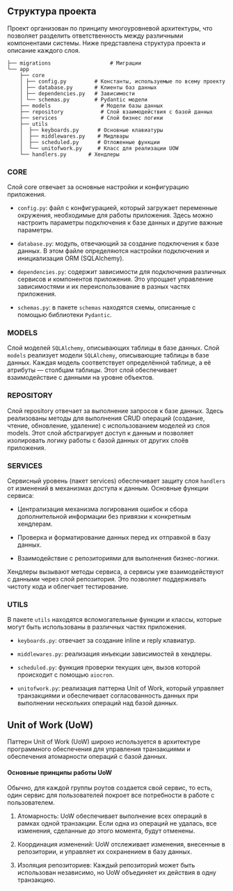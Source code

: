 
## Структура проекта

Проект организован по принципу многоуровневой архитектуры, что позволяет разделить ответственность между различными компонентами системы. Ниже представлена структура проекта и описание каждого слоя.

```
├── migrations                   # Миграции
└── app
    ├── core
    │ ├── config.py         # Константы, используемые по всему проекту
    │ ├── database.py       # Клиенты баз данных
    │ ├── dependencies.py   # Зависимости
    │ └── schemas.py        # Pydantic модели
    ├── models                # Модели базы данных
    ├── repository            # Слой взаимодействия с базой данных
    ├── services              # Слой бизнес логики
    ├── utils                 
    │  ├── keyboards.py      # Основные клавиатуры
    │  ├── middlewares.py    # Мидлвары
    │  ├── scheduled.py      # Отложенные функции
    │  └── unitofwork.py     # Класс для реализации UOW
    └── handlers.py       # Хендлеры
```

### CORE

Слой core отвечает за основные настройки и конфигурацию приложения.

* `config.py`: файл с конфигурацией, который загружает переменные окружения, необходимые для работы приложения. Здесь можно настроить параметры подключения к базе данных и другие важные параметры.

* `database.py`: модуль, отвечающий за создание подключения к базе данных. В этом файле определяются настройки подключения и инициализация ORM (SQLAlchemy).

* `dependencies.py`: содержит зависимости для подключения различных сервисов и компонентов приложения. Это упрощает управление зависимостями и их переиспользование в разных частях приложения.

* `schemas.py`: в пакете `schemas` находятся схемы, описанные с помощью библиотеки `Pydantic`.


### MODELS

Слой моделей  `SQLAlchemy`, описывающих таблицы в базе данных. Слой `models` реализует модели `SQLAlchemy`, описывающие таблицы в базе данных. Каждая модель соответствует определённой таблице, а её атрибуты — столбцам таблицы. Этот слой обеспечивает взаимодействие с данными на уровне объектов.

### REPOSITORY

Слой repository отвечает за выполнение запросов к базе данных. Здесь реализованы методы для выполнения CRUD операций (создание, чтение, обновление, удаление) с использованием моделей из слоя models. Этот слой абстрагирует доступ к данным и позволяет изолировать логику работы с базой данных от других слоёв приложения.

### SERVICES

Сервисный уровень (пакет services) обеспечивает защиту слоя `handlers` от изменений в механизмах доступа к данным. Основные функции сервиса:

* Централизация механизма логирования ошибок и сбора дополнительной информации без привязки к конкретным хендлерам.

* Проверка и форматирование данных перед их отправкой в базу данных.

* Взаимодействие с репозиториями для выполнения бизнес-логики.

Хендлеры вызывают методы сервиса, а сервисы уже взаимодействуют с данными через слой репозитория. Это позволяет поддерживать чистоту кода и облегчает тестирование.

### UTILS

В пакете `utils` находятся вспомогательные функции и классы, которые могут быть использованы в различных частях приложения.

* `keyboards.py`: отвечает за создание inline и reply клавиатур.

* `middlewares.py`: реализация инъекции зависимостей в хендлеры.

* `scheduled.py`: функция проверки текущих цен, вызов которой происходит с помощью `aiocron`.

* `unitofwork.py`: реализация паттерна Unit of Work, который управляет транзакциями и обеспечивает согласованность данных при выполнении нескольких операций над базой данных.

## Unit of Work (UoW)

Паттерн Unit of Work (UoW) широко используется в архитектуре программного обеспечения для управления транзакциями и обеспечения атомарности операций с базой данных. 
#### Основные принципы работы UoW

Обычно, для каждой группы роутов создается свой сервис, то есть, один сервис для пользователей покроет все потребности в работе с пользователем.

1. Атомарность: UoW обеспечивает выполнение всех операций в рамках одной транзакции. Если одна из операций не удалась, все изменения, сделанные до этого момента, будут отменены.

2. Координация изменений: UoW отслеживает изменения, внесенные в репозитории, и управляет их сохранением в базу данных.

3. Изоляция репозиториев: Каждый репозиторий может быть использован независимо, но UoW объединяет их действия в одну транзакцию.
